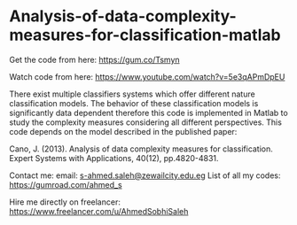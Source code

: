 # Analysis-of-data-complexity-measures-for-classification-matlab
 
Get the code from here: 
https://gum.co/Tsmyn 
 
Watch code from here: 
https://www.youtube.com/watch?v=5e3qAPmDpEU

There exist multiple classifiers systems which offer different nature classification models. The behavior of these classification models is significantly data dependent therefore this code is implemented in Matlab to study the complexity measures considering all different perspectives.
This code depends on the model described in the published paper:

Cano, J. (2013). Analysis of data complexity measures for classification. Expert Systems with Applications, 40(12), pp.4820-4831.

Contact me: 
email: s-ahmed.saleh@zewailcity.edu.eg 
List of all my codes: https://gumroad.com/ahmed_s
 
Hire me directly on freelancer: 
https://www.freelancer.com/u/AhmedSobhiSaleh 

